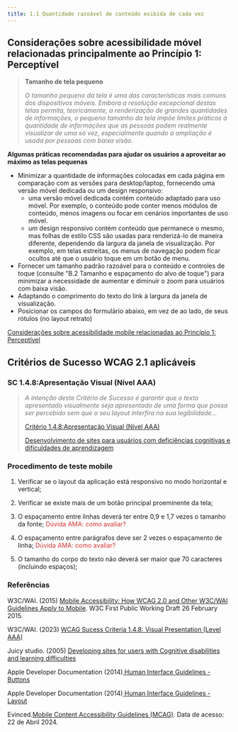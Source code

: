 ```yaml
---
title: 1.1 Quantidade razoável de conteúdo exibida de cada vez
---
```


## Considerações sobre acessibilidade móvel relacionadas principalmente ao Princípio 1: Perceptível

>**Tamanho de tela pequeno**
>
>*<font color="757575">O tamanho pequeno da tela é uma das características mais comuns dos dispositivos móveis. Embora a resolução excepcional destas telas permita, teoricamente, a renderização de grandes quantidades de informações, o pequeno tamanho da tela impõe limites práticos à quantidade de informações que as pessoas podem realmente visualizar de uma só vez, especialmente quando a ampliação é usada por pessoas com baixa visão.*</font>

**Algumas práticas recomendadas para ajudar os usuários a aproveitar ao máximo as telas pequenas**

- Minimizar a quantidade de informações colocadas em cada página em comparação com as versões para desktop/laptop, fornecendo uma versão móvel dedicada ou um design responsivo:
    - uma versão móvel dedicada contém conteúdo adaptado para uso móvel. Por exemplo, o conteúdo pode conter menos módulos de conteúdo, menos imagens ou focar em cenários importantes de uso móvel.
    - um design responsivo contém conteúdo que permanece o mesmo, mas folhas de estilo CSS são usadas para renderizá-lo de maneira diferente, dependendo da largura da janela de visualização. Por exemplo, em telas estreitas, os menus de navegação podem ficar ocultos até que o usuário toque em um botão de menu.
- Fornecer um tamanho padrão razoável para o conteúdo e controles de toque (consulte "B.2 Tamanho e espaçamento do alvo de toque") para minimizar a necessidade de aumentar e diminuir o zoom para usuários com baixa visão.
- Adaptando o comprimento do texto do link à largura da janela de visualização.
- Posicionar os campos do formulário abaixo, em vez de ao lado, de seus rótulos (no layout retrato)

[Considerações sobre acessibilidade mobile relacionadas ao Princípio 1: Perceptível](https://www.w3.org/TR/mobile-accessibility-mapping/#small-screen-size)

## Critérios de Sucesso WCAG 2.1 aplicáveis

### SC 1.4.8:Apresentação Visual (Nível AAA)
><font color="757575">*A intenção deste Critério de Sucesso é garantir que o texto apresentado visualmente seja apresentado de uma forma que possa ser percebido sem que o seu layout interfira na sua legibilidade...*</font>
>
> [Critério 1.4.8:Apresentação Visual (Nível AAA)](https://www.w3.org/WAI/WCAG21/Understanding/visual-presentation)
>
> [Desenvolvimento de sites para usuários com deficiências cognitivas e dificuldades de aprendizagem](https://juicystudio.com/article/cognitive-impairment.php)

### Procedimento de teste mobile

1. Verificar se o layout da aplicação está responsivo no modo horizontal e vertical;

2. Verificar se existe mais de um botão principal proeminente da tela;

3. O espaçamento entre linhas deverá ter entre 0,9 e 1,7 vezes o tamanho da fonte; <font color="D53434">Dúvida AMA: como avaliar?</font>

4. O espaçamento entre parágrafos deve ser 2 vezes o espaçamento de linha;  <font color="D53434">Dúvida AMA: como avaliar?</font>

5. O tamanho do corpo do texto não deverá ser maior que 70 caracteres (incluindo espaços);



### Referências

W3C/WAI. (2015) [Mobile Accessibility: How WCAG 2.0 and Other W3C/WAI Guidelines Apply to Mobile](https://www.w3.org/TR/mobile-accessibility-mapping/#small-screen-size). W3C First Public Working Draft 26 February 2015.

W3C/WAI. (2023) [WCAG Sucess Criteria 1.4.8: Visual Presentation (Level AAA)](https://www.w3.org/TR/mobile-accessibility-mapping/#small-screen-size)

Juicy studio. (2005) [Developing sites for users with Cognitive disabilities and learning difficulties](https://www.w3.org/TR/mobile-accessibility-mapping/#small-screen-size)

Apple Developer Documentation (2014)[ Human Interface Guidelines - Buttons](https://developer.apple.com/design/human-interface-guidelines/buttons)

Apple Developer Documentation (2014)[ Human Interface Guidelines - Layout](https://developer.apple.com/design/human-interface-guidelines/buttons)

Evinced.[Mobile Content Accessibility Guidelines (MCAG)](https://getevinced.github.io/mcag/). Data de acesso: 22 de Abril 2024.


